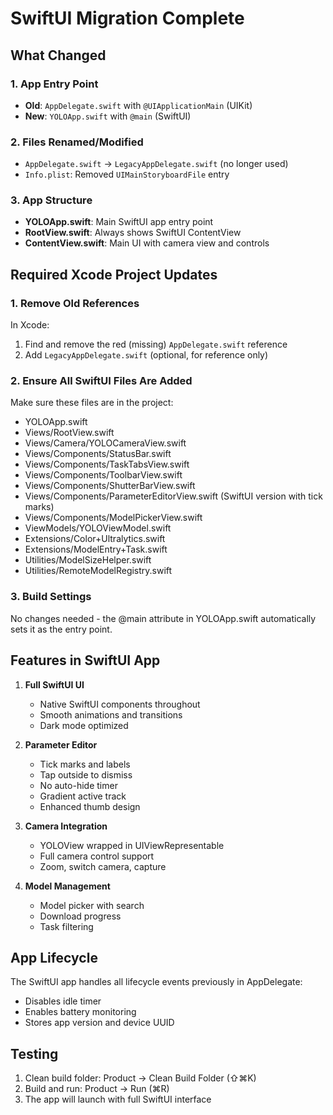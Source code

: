 # SwiftUI Migration Complete

## What Changed

### 1. App Entry Point
- **Old**: `AppDelegate.swift` with `@UIApplicationMain` (UIKit)
- **New**: `YOLOApp.swift` with `@main` (SwiftUI)

### 2. Files Renamed/Modified
- `AppDelegate.swift` → `LegacyAppDelegate.swift` (no longer used)
- `Info.plist`: Removed `UIMainStoryboardFile` entry

### 3. App Structure
- **YOLOApp.swift**: Main SwiftUI app entry point
- **RootView.swift**: Always shows SwiftUI ContentView
- **ContentView.swift**: Main UI with camera view and controls

## Required Xcode Project Updates

### 1. Remove Old References
In Xcode:
1. Find and remove the red (missing) `AppDelegate.swift` reference
2. Add `LegacyAppDelegate.swift` (optional, for reference only)

### 2. Ensure All SwiftUI Files Are Added
Make sure these files are in the project:
- YOLOApp.swift
- Views/RootView.swift
- Views/Camera/YOLOCameraView.swift
- Views/Components/StatusBar.swift
- Views/Components/TaskTabsView.swift
- Views/Components/ToolbarView.swift
- Views/Components/ShutterBarView.swift
- Views/Components/ParameterEditorView.swift (SwiftUI version with tick marks)
- Views/Components/ModelPickerView.swift
- ViewModels/YOLOViewModel.swift
- Extensions/Color+Ultralytics.swift
- Extensions/ModelEntry+Task.swift
- Utilities/ModelSizeHelper.swift
- Utilities/RemoteModelRegistry.swift

### 3. Build Settings
No changes needed - the @main attribute in YOLOApp.swift automatically sets it as the entry point.

## Features in SwiftUI App

1. **Full SwiftUI UI**
   - Native SwiftUI components throughout
   - Smooth animations and transitions
   - Dark mode optimized

2. **Parameter Editor**
   - Tick marks and labels
   - Tap outside to dismiss
   - No auto-hide timer
   - Gradient active track
   - Enhanced thumb design

3. **Camera Integration**
   - YOLOView wrapped in UIViewRepresentable
   - Full camera control support
   - Zoom, switch camera, capture

4. **Model Management**
   - Model picker with search
   - Download progress
   - Task filtering

## App Lifecycle
The SwiftUI app handles all lifecycle events previously in AppDelegate:
- Disables idle timer
- Enables battery monitoring
- Stores app version and device UUID

## Testing
1. Clean build folder: Product → Clean Build Folder (⇧⌘K)
2. Build and run: Product → Run (⌘R)
3. The app will launch with full SwiftUI interface